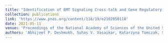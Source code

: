 ```yaml
---
title: "Identification of EMT Signaling Cross-talk and Gene Regulatory Networks by Single-cell RNA Sequencing"
collection: publications
link: 'https://www.pnas.org/content/118/19/e2102050118'
date: 2021-05-11
venue: 'Proceedings of the National Academy of Sciences of the United States of America'
authors: 'Abhijeet P. Deshmukh, Suhas V. Vasaikar, Katarzyna Tomczak, Shubham Tripathi, Petra den Hollander, Emre Arslan, Priyanka Chakraborty, Rama Soundararajan, Mohit Kumar Jolly, Kunal Rai, Herbert Levine, and Sendurai A. Mani'
---
```


